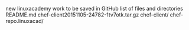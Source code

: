 new linuxacademy work to be saved in GitHub
list of files and directories
README.md
chef-client20151105-24782-1tv7otk.tar.gz
chef-client/
chef-repo.linuxacad/

